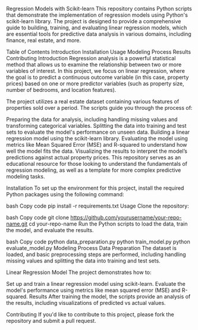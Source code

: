 Regression Models with Scikit-learn
This repository contains Python scripts that demonstrate the implementation of regression models using Python's scikit-learn library. The project is designed to provide a comprehensive guide to building, training, and evaluating linear regression models, which are essential tools for predictive data analysis in various domains, including finance, real estate, and more.

Table of Contents
Introduction
Installation
Usage
Modeling Process
Results
Contributing
Introduction
Regression analysis is a powerful statistical method that allows us to examine the relationship between two or more variables of interest. In this project, we focus on linear regression, where the goal is to predict a continuous outcome variable (in this case, property prices) based on one or more predictor variables (such as property size, number of bedrooms, and location features).

The project utilizes a real estate dataset containing various features of properties sold over a period. The scripts guide you through the process of:

Preparing the data for analysis, including handling missing values and transforming categorical variables.
Splitting the data into training and test sets to evaluate the model's performance on unseen data.
Building a linear regression model using the scikit-learn library.
Evaluating the model using metrics like Mean Squared Error (MSE) and R-squared to understand how well the model fits the data.
Visualizing the results to interpret the model’s predictions against actual property prices.
This repository serves as an educational resource for those looking to understand the fundamentals of regression modeling, as well as a template for more complex predictive modeling tasks.

Installation
To set up the environment for this project, install the required Python packages using the following command:

bash
Copy code
pip install -r requirements.txt
Usage
Clone the repository:

bash
Copy code
git clone https://github.com/yourusername/your-repo-name.git
cd your-repo-name
Run the Python scripts to load the data, train the model, and evaluate the results.

bash
Copy code
python data_preparation.py
python train_model.py
python evaluate_model.py
Modeling Process
Data Preparation
The dataset is loaded, and basic preprocessing steps are performed, including handling missing values and splitting the data into training and test sets.

Linear Regression Model
The project demonstrates how to:

Set up and train a linear regression model using scikit-learn.
Evaluate the model's performance using metrics like mean squared error (MSE) and R-squared.
Results
After training the model, the scripts provide an analysis of the results, including visualizations of predicted vs actual values.

Contributing
If you'd like to contribute to this project, please fork the repository and submit a pull request.
